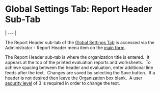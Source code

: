 # Global Settings Tab: Report Header     Sub-Tab 
| --- |

The Report Header sub-tab of the [Global Settings Tab](<globset.md>) 
is accessed via the Administrator - Report Header menu item on the
[main form](<7jjr.md>).

The Report Header sub-tab is where the organization title is entered.&nbsp; It 
appears at the top of the printed evaluation reports and worksheets.&nbsp; To 
achieve spacing between the header and evaluation, enter additional line feeds 
after the text.&nbsp; Changes are saved by selecting the Save button.&nbsp; If a 
header is not desired then leave the Organization box blank.&nbsp; A user
[security level](<7gj4.md>) of 3 is required in order to change 
the text.